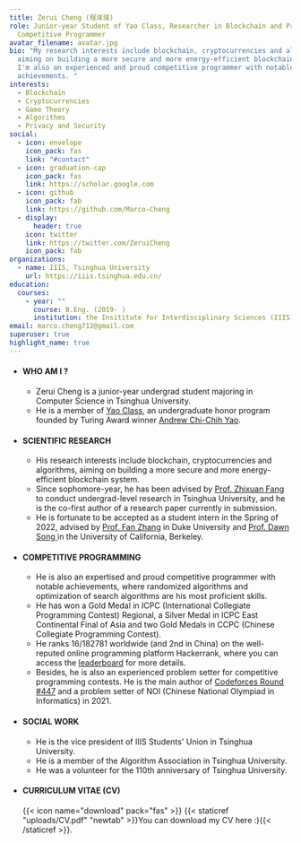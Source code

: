 ```yaml
---
title: Zerui Cheng (程泽瑞)
role: Junior-year Student of Yao Class, Researcher in Blockchain and Proud
  Competitive Programmer
avatar_filename: avatar.jpg
bio: "My research interests include blockchain, cryptocurrencies and algorithms,
  aiming on building a more secure and more energy-efficient blockchain system.
  I'm also an experienced and proud competitive programmer with notable
  achievements. "
interests:
  - Blockchain
  - Cryptocurrencies
  - Game Theory
  - Algorithms
  - Privacy and Security
social:
  - icon: envelope
    icon_pack: fas
    link: "#contact"
  - icon: graduation-cap
    icon_pack: fas
    link: https://scholar.google.com
  - icon: github
    icon_pack: fab
    link: https://github.com/Marco-Cheng
  - display:
      header: true
    icon: twitter
    link: https://twitter.com/ZeruiCheng
    icon_pack: fab
organizations:
  - name: IIIS, Tsinghua University
    url: https://iiis.tsinghua.edu.cn/
education:
  courses:
    - year: ""
      course: B.Eng. (2019- )
      institution: the Insititute for Interdisciplinary Sciences (IIIS), Tsinghua University
email: marco.cheng712@gmail.com
superuser: true
highlight_name: true
---
```

* #### **WHO AM I ?**

  * Zerui Cheng is a junior-year undergrad student majoring in Computer Science in Tsinghua University. 
  * He is a member of [Yao Class](https://iiis.tsinghua.edu.cn/en/yaoclass/), an undergraduate honor program founded by Turing Award winner [Andrew Chi-Chih Yao](https://iiis.tsinghua.edu.cn/yao/). 


* #### **SCIENTIFIC RESEARCH**

  * His research interests include blockchain, cryptocurrencies and algorithms, aiming on building a more secure and more energy-efficient blockchain system. 
  * Since sophomore-year, he has been advised by [Prof. Zhixuan Fang](https://people.iiis.tsinghua.edu.cn/~fang/) to conduct undergrad-level research in Tsinghua University, and he is the co-first author of a research paper currently in submission. 
  * He is fortunate to be accepted as a student intern in the Spring of 2022, advised by [Prof. Fan Zhang](fanzhang.me) in Duke University and [Prof. Dawn Song ](https://people.eecs.berkeley.edu/~dawnsong/)in the University of California, Berkeley.



* #### **COMPETITIVE PROGRAMMING**

  * He is also an expertised and proud competitive programmer with notable achievements, where randomized algorithms and optimization of search algorithms are his most proficient skills. 
  * He has won a Gold Medal in ICPC (International Collegiate Programming Contest) Regional, a Silver Medal in ICPC East Continental Final of Asia and two Gold Medals in CCPC (Chinese Collegiate Programming Contest).
  * He ranks 16/182781 worldwide (and 2nd in China) on the well-reputed online programming platform Hackerrank, where you can access the [leaderboard](https://www.hackerrank.com/leaderboard) for more details. 
  * Besides, he is also an experienced problem setter for competitive programming contests. He is the main author of [Codeforces Round #447](https://codeforces.com/contest/894) and a problem setter of NOI (Chinese National Olympiad in Informatics) in 2021. 



* #### **SOCIAL WORK**

  * He is the vice president of IIIS Students' Union in Tsinghua University.
  * He is a member of the Algorithm Association in Tsinghua University.
  * He was a volunteer for the 110th anniversary of Tsinghua University.


* #### **CURRICULUM VITAE (CV)**

  {{< icon name="download" pack="fas" >}}  {{< staticref "uploads/CV.pdf" "newtab" >}}You can download my CV here :){{< /staticref >}}.